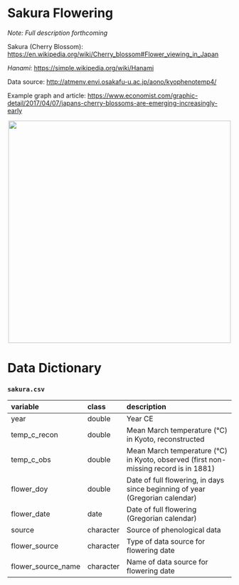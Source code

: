 # Sakura Flowering

*Note: Full description forthcoming*



Sakura (Cherry Blossom): https://en.wikipedia.org/wiki/Cherry_blossom#Flower_viewing_in_Japan

*Hanami*: https://simple.wikipedia.org/wiki/Hanami

Data source: http://atmenv.envi.osakafu-u.ac.jp/aono/kyophenotemp4/

Example graph and article: https://www.economist.com/graphic-detail/2017/04/07/japans-cherry-blossoms-are-emerging-increasingly-early

<p align="center">
<img height="500px" src="https://upload.wikimedia.org/wikipedia/commons/thumb/7/77/Chiyoda_Ooku_Hanami.jpg/1920px-Chiyoda_Ooku_Hanami.jpg">
</p>

   

   

# Data Dictionary

### `sakura.csv`

| variable           | class     | description                                                  |
| :----------------- | :-------- | :----------------------------------------------------------- |
| year               | double    | Year CE                                                      |
| temp_c_recon       | double    | Mean March temperature (°C) in Kyoto, reconstructed          |
| temp_c_obs         | double    | Mean March temperature (°C) in Kyoto, observed (first non-missing record is in 1881) |
| flower_doy         | double    | Date of full flowering, in days since beginning of year (Gregorian calendar) |
| flower_date        | date      | Date of full flowering (Gregorian calendar)                  |
| source             | character | Source of phenological data                                  |
| flower_source      | character | Type of data source for flowering date                       |
| flower_source_name | character | Name of data source for flowering date                       |
